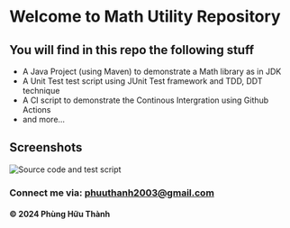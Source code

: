 # Welcome to Math Utility Repository

## You will find in this repo the following stuff

* A Java Project (using Maven) to demonstrate a Math library as in JDK
* A Unit Test test script using JUnit Test framework and TDD, DDT technique
* A CI script to demonstrate the Continous Intergration using Github Actions
* and more...

## Screenshots
![Source code and test script](https://github.com/phuuthanh2003/math-util/blob/main/screenshots/SourceCodeAndJUnitTest.JPG)

### Connect me via: phuuthanh2003@gmail.com

#### &#169; 2024 Phùng Hữu Thành